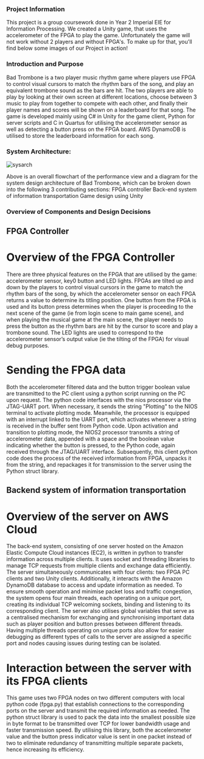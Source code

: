 ### Project Information

This project is a group coursework done in Year 2 Imperial EIE for Information Processing. We created a Unity game, that uses the accelerometer of the FPGA to play the game. Unfortunately the game will not work without 2 players and without FPGA's. To make up for that, you'll find below some images of our Project in action!


### Introduction and Purpose

Bad Trombone is a two player music rhythm game where players use FPGA to control visual cursors to match the rhythm bars of the song, and play an equivalent trombone sound as the bars are hit. The two players are able to play by looking at their own screen at different locations, choose between 3 music to play from together to compete with each other, and finally their player names and scores will be shown on a leaderboard for that song. The game is developed mainly using C# in Unity for the game client, Python for server scripts and C in Quartus for utilising the accelerometer sensor as well as detecting a button press on the FPGA board. AWS DynamoDB is utilised to store the leaderboard information for each song.

### System Architecture:

![sysarch](https://github.com/chinjyanson/ICL-infoproc-bad_trombone_game/images/sysarch.jpg?raw=true)

Above is an overall flowchart of the performance view and a diagram for the system design architecture of Bad Trombone, which can be broken down into the following 3 contributing sections:
FPGA controller
Back-end system of information transportation 
Game design using Unity 

### Overview of Components and Design Decisions

## FPGA Controller
# Overview of the FPGA Controller
There are three physical features on the FPGA that are utilised by the game: accelerometer sensor, key0 button and LED lights. FPGAs are tilted up and down by the players to control visual cursors in the game to match the rhythm bars of the song, by which the accelerometer sensor on each FPGA returns a value to determine its titling position. One button from the FPGA is used and its button press determines when the player is proceeding to the next scene of the game (ie from login scene to main game scene), and  when playing the musical game at the main scene, the player needs to press the button as the rhythm bars are hit by the cursor to score and play a trombone sound. The LED lights are used to correspond to the accelerometer sensor’s output value (ie the tilting of the FPGA) for visual debug purposes.

# Sending the FPGA data 
Both the accelerometer filtered data and the button trigger boolean value are transmitted to the PC client using a python script running on the PC upon request. The python code interfaces with the nios processor via the JTAG-UART port. When necessary, it sends the string "Plotting" to the NIOS terminal to activate plotting mode. Meanwhile, the processor is equipped with an interrupt linked to the UART port, which activates whenever a string is received in the buffer sent from Python code. Upon activation and transition to plotting mode, the NIOS2 processor transmits a string of accelerometer data, appended with a space and the boolean value indicating whether the button is pressed, to the Python code, again received through the JTAG/UART interface. Subsequently, this client python code does the process of the received information from FPGA, unpacks it from the string, and repackages it for transmission to the server using the Python struct library. 

## Backend system of information transportation
# Overview of the server on AWS Cloud 
The back-end system, consisting of one server hosted on the Amazon Elastic Compute Cloud instances (EC2), is written in python to transfer information across multiple clients. It uses socket and threading libraries to manage TCP requests from multiple clients and exchange data efficiently. The server simultaneously communicates with four clients: two FPGA PC clients and two Unity clients. Additionally, it interacts with the Amazon DynamoDB database to access and update information as needed. To ensure smooth operation and minimise packet loss and traffic congestion, the system opens four main threads, each operating on a unique port, creating its individual TCP welcoming sockets, binding and listening to its corresponding client. The server also utilises global variables that serve as a centralised mechanism for exchanging and synchronising important data such as player position and button presses between different threads. Having multiple threads operating on unique ports also allow for easier debugging as different types of calls to the server are assigned a specific port and nodes causing issues during testing can be isolated.

# Interaction between the server with its FPGA clients
This game uses two FPGA nodes on two different computers with local python code (fpga.py) that establish connections to the corresponding ports on the server and transmit the required information as needed. The python struct library is used to pack the data into the smallest possible size in byte format to be transmitted over TCP for lower bandwidth usage and faster transmission speed. By utilising this library, both the accelerometer value and the button press indicator value is sent in one packet instead of two to eliminate redundancy of transmitting multiple separate packets, hence increasing its efficiency. 
